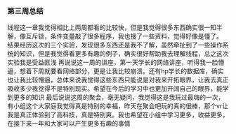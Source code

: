 ###  第三周总结
线程这一章我觉得相比上两周都看的比较快，但是我觉得很多东西确实很一知半解，像互斥锁，条件变量敲了很多程序，我也搜了一些资料，觉得好像是懂了。
结果经历这次的三个实验，发现很多东西还是我不了解，虽然牵扯到了一些操作系统的知识，但是我觉得看更多有趣的例子，确实很好帮助我去理解线程，总之这次实验我是受益匪浅
再说说这一周的讲座，第一天学长的网络讲座，听得我一脸懵逼，想着下周就要看网络部分，更是让我比较崩溃。还有hp学长的数据库，确实也让我比较懵逼，总体来说我觉得这些东西只能说是对我来开拓眼界，让我去真正吸收多少我觉得不是特别现实。希望在今后的学习中也更加开阔自己的眼界，能学到更多的知识
最后说说这周的聚会，毫无疑问，我觉得这是我玩过最嗨的一次，有小组这个大家庭我觉得真是特别的幸福，昨天在聚会吧玩的真的很棒，那个vr让我是真正体验到了高科技，真是特别爽。我也希望在小组中学习更多，收益更多，在接下来一年和大家可以产生更多有趣的事情
